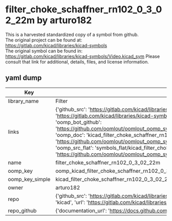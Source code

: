 # filter_choke_schaffner_rn102_0_3_02_22m by arturo182  
This is a harvested standardized copy of a symbol from github.  
The original project can be found at:  
https://gitlab.com/kicad/libraries/kicad-symbols  
The original symbol can be found in:
https://gitlab.com/kicad/libraries/kicad-symbols/Video.kicad_sym
Please consult that link for additional, details, files, and license information.  
## yaml dump  
| Key | Value |  
| --- | --- |  
| library_name | Filter |  
| links | {'github_src': 'https://gitlab.com/kicad/libraries/kicad-symbols/Video.kicad_sym', 'github_src_repo': 'https://gitlab.com/kicad/libraries/kicad-symbols', 'oomp_bot': 'kicad_filter_choke_schaffner_rn102_0_3_02_22m/working', 'oomp_bot_github': 'https://github.com/oomlout/oomlout_oomp_symbol_bot/tree/main/kicad_filter_choke_schaffner_rn102_0_3_02_22m/working', 'oomp_doc': 'kicad_filter_choke_schaffner_rn102_0_3_02_22m/working', 'oomp_doc_github': 'https://github.com/oomlout/oomlout_oomp_symbol_doc/tree/main/kicad_filter_choke_schaffner_rn102_0_3_02_22m/working', 'oomp_src_flat': 'symbols_flat/kicad_filter_choke_schaffner_rn102_0_3_02_22m/working', 'oomp_src_flat_github': 'https://github.com/oomlout/oomlout_oomp_symbol_src/tree/main/kicad_filter_choke_schaffner_rn102_0_3_02_22m/working'} |  
| name | filter_choke_schaffner_rn102_0_3_02_22m |  
| oomp_key | oomp_kicad_filter_choke_schaffner_rn102_0_3_02_22m |  
| oomp_key_simple | kicad_filter_choke_schaffner_rn102_0_3_02_22m |  
| owner | arturo182 |  
| repo | {'github_src': 'https://gitlab.com/kicad/libraries/kicad-symbols/Video.kicad_sym', 'name': 'libraries/kicad-symbols', 'owner': 'kicad', 'url': 'https://gitlab.com/kicad/libraries/kicad-symbols'} |  
| repo_github | {'documentation_url': 'https://docs.github.com/rest/repos/repos#get-a-repository', 'message': 'Not Found'} |  

